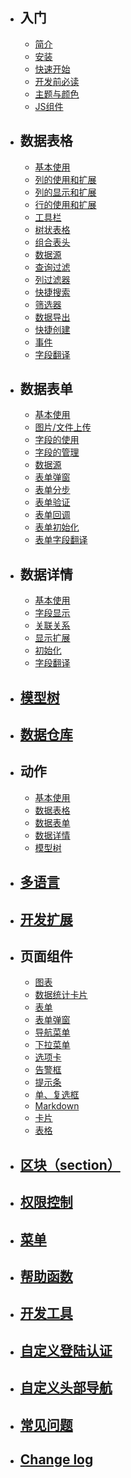 
- ## 入门
  - [简介](introduction.md)
  - [安装](installation.md)
  - [快速开始](quick-start.md)
  - [开发前必读](notice.md)
  - [主题与颜色](theme.md)
  - [JS组件](js.md)
- ## 数据表格
  - [基本使用](model-grid.md)
  - [列的使用和扩展](model-grid-column.md)
  - [列的显示和扩展](model-grid-column-display.md)
  - [行的使用和扩展](model-grid-actions.md)
  - [工具栏](model-grid-custom-tools.md)
  - [树状表格](model-grid-tree.md)
  - [组合表头](model-grid-combination.md)
  - [数据源](model-grid-data.md)
  - [查询过滤](model-grid-filters.md)
  - [列过滤器](model-grid-column-filter.md)
  - [快捷搜索](model-grid-quick-search.md)
  - [筛选器](model-grid-selector.md)
  - [数据导出](model-grid-export.md)
  - [快捷创建](model-grid-quick-create.md)
  - [事件](model-grid-events.md)
  - [字段翻译](model-grid-trans.md)
- ## 数据表单
  - [基本使用](model-form.md)
  - [图片/文件上传](model-form-upload.md)
  - [字段的使用](model-form-fields.md)
  - [字段的管理](model-form-field-management.md)
  - [数据源](model-form-data.md)
  - [表单弹窗](model-form-modal.md)
  - [表单分步](model-form-step.md)
  - [表单验证](model-form-validation.md)
  - [表单回调](model-form-callback.md)
  - [表单初始化](model-form-init.md)
  - [表单字段翻译](model-form-trans.md)
- ## 数据详情
  - [基本使用](model-show.md)
  - [字段显示](model-show-field.md)
  - [关联关系](model-show-relation.md)
  - [显示扩展](model-show-extend.md)      
  - [初始化](model-show-init.md)
  - [字段翻译](model-show-trans.md)
- ## [模型树](model-tree.md)
- ## [数据仓库](model-repository.md)
- ## 动作
  - [基本使用](action.md)
  - [数据表格](action-grid.md)
  - [数据表单](action-form.md)
  - [数据详情](action-show.md)
  - [模型树](action-tree.md)
- ## [多语言](trans.md)
- ## [开发扩展](extend.md)
- ## 页面组件
  - [图表](widgets-charts.md)
  - [数据统计卡片](widgets-data-card.md)
  - [表单](widgets-form.md)
  - [表单弹窗](widgets-dialog-form.md)
  - [导航菜单](widgets-navbar.md)
  - [下拉菜单](widgets-dropdown.md)
  - [选项卡](widgets-tab.md)
  - [告警框](widgets-alert.md)
  - [提示条](widgets-tooltip.md)
  - [单、复选框](widgets-checkbox.md)
  - [Markdown](widgets-markdown.md)
  - [卡片](widgets-box.md)
  - [表格](widgets-table.md)
- ## [区块（section）](section.md)
- ## [权限控制](permission.md)
- ## [菜单](menu.md)
- ## [帮助函数](function.md)
- ## [开发工具](helpers.md)
- ## [自定义登陆认证](custom-authentication.md)
- ## [自定义头部导航](custom-navbar.md)
- ## [常见问题](qa.md)
- ## [Change log](change-log.md)